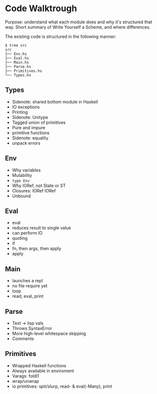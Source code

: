 # Code Walktrough

Purpose: understand what each module does and why it's structured that way.
Short summary of Write Yourself a Scheme, and where differences.

The existing code is structured in the following manner:
    
    $ tree src
    src
    ├── Env.hs
    ├── Eval.hs
    ├── Main.hs
    ├── Parse.hs
    ├── Primitives.hs
    └── Types.hs

## Types
- Sidenote: shared bottom module in Haskell
- IO exceptions
- Printing
- Sidenote: Unitype
- Tagged union of primitives
- Pure and impure 
- primitive functions
- Sidenote: equality
- unpack errors

## Env
- Why variables
- Mutability
- `type Env`
- Why IORef, not State or ST
- Closures: IORef IORef
- Unbound


## Eval
- eval
- reduces result to single value
- can perform IO
- quoting
- if
- fn, then args, then apply
- apply


## Main
- launches a repl
- no file require yet
- loop
- read, eval, print


## Parse
- Text -> lisp vals
- Throws SyntaxError
- More high-level whitespace skipping
- Comments


## Primitives
- Wrapped Haskell functions
- Always available in enviroment
- Varags: foldl1
- wrap/unwrap
- io primitives: spit/slurp, read- & eval(-Many), print
